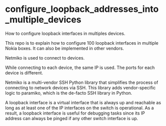 # configure_loopback_addresses_into_multiple_devices
How to configure loopback interfaces in multiples devices. 

This repo is to explain how to configure 100 loopback interfaces in multiple Nokia boxes. It can also be implemented in other vendors. 

Netmiko is used to connect to devices. 

While connecting to each device, the same IP is used. The ports for each device is different. 

Netmiko is a multi-vendor SSH Python library that simplifies the process of connecting to network devices via SSH. This library adds vendor-specific logic to paramiko, which is the de-facto SSH library in Python.

A loopback interface is a virtual interface that is always up and reachable as long as at least one of the IP interfaces on the switch is operational. As a result, a loopback interface is useful for debugging tasks since its IP address can always be pinged if any other switch interface is up.
